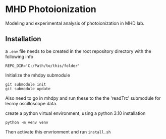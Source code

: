 # MHD Photoionization

Modeling and experimental analysis of photoionization in MHD lab. 

## Installation 


a `.env` file needs to be created in the root repository directory with the following info
```
REPO_DIR='C:/Path/to/this/folder'
```

Initialize the mhdpy submodule

```
git submodule init
git submodule update
```

Also need to go in mhdpy and run these to the the 'readTrc' submodule for lecroy oscilloscope data. 

create a python virtual environment, using a python 3.10 installation

`python -m venv venv`

Then activate this envrionment and run `install.sh`
